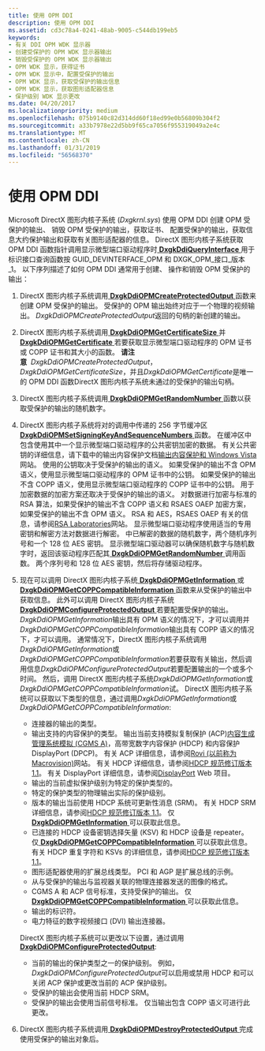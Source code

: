 ```yaml
---
title: 使用 OPM DDI
description: 使用 OPM DDI
ms.assetid: cd3c78a4-0241-48ab-9005-c544db199eb5
keywords:
- 有关 DDI OPM WDK 显示器
- 创建受保护的 OPM WDK 显示器输出
- 销毁受保护的 OPM WDK 显示器输出
- OPM WDK 显示，获得证书
- OPM WDK 显示中，配置受保护的输出
- OPM WDK 显示，获取受保护的输出信息
- OPM WDK 显示，获取图形适配器信息
- 保护级别 WDK 显示更改
ms.date: 04/20/2017
ms.localizationpriority: medium
ms.openlocfilehash: 075b9140c82d314dd60f18ed99e0b56809b304f2
ms.sourcegitcommit: a33b7978e22d5bb9f65ca7056f955319049a2e4c
ms.translationtype: MT
ms.contentlocale: zh-CN
ms.lasthandoff: 01/31/2019
ms.locfileid: "56568370"
---
```

# <a name="using-the-opm-ddi"></a>使用 OPM DDI


Microsoft DirectX 图形内核子系统 (*Dxgkrnl.sys*) 使用 OPM DDI 创建 OPM 受保护的输出、 销毁 OPM 受保护的输出，获取证书、 配置受保护的输出，获取信息大约保护输出和获取有关图形适配器的信息。 DirectX 图形内核子系统获取 OPM DDI 函数指针调用显示微型端口驱动程序时[ **DxgkDdiQueryInterface** ](https://msdn.microsoft.com/library/windows/hardware/ff559764)用于标识接口查询函数按 GUID\_DEVINTERFACE\_OPM 和 DXGK\_OPM\_接口\_版本\_1。 以下序列描述了如何 OPM DDI 通常用于创建、 操作和销毁 OPM 受保护的输出：

1.  DirectX 图形内核子系统调用[ **DxgkDdiOPMCreateProtectedOutput** ](https://msdn.microsoft.com/library/windows/hardware/ff559705)函数来创建 OPM 受保护的输出。 受保护的 OPM 输出始终对应于一个物理的视频输出。 *DxgkDdiOPMCreateProtectedOutput*返回的句柄的新创建的输出。

2.  DirectX 图形内核子系统调用[ **DxgkDdiOPMGetCertificateSize** ](https://msdn.microsoft.com/library/windows/hardware/ff559715)并[ **DxgkDdiOPMGetCertificate** ](https://msdn.microsoft.com/library/windows/hardware/ff559711)若要获取显示微型端口驱动程序的 OPM 证书或 COPP 证书和其大小的函数。
    **请注意**  *DxgkDdiOPMCreateProtectedOutput*， *DxgkDdiOPMGetCertificateSize*，并且*DxgkDdiOPMGetCertificate*是唯一的 OPM DDI 函数DirectX 图形内核子系统未通过的受保护的输出句柄。

     

3.  DirectX 图形内核子系统调用[ **DxgkDdiOPMGetRandomNumber** ](https://msdn.microsoft.com/library/windows/hardware/ff559730)函数以获取受保护的输出的随机数字。

4.  DirectX 图形内核子系统将对的调用中传递的 256 字节缓冲区[ **DxgkDdiOPMSetSigningKeyAndSequenceNumbers** ](https://msdn.microsoft.com/library/windows/hardware/ff559735)函数。 在缓冲区中包含使用其中一个显示微型端口驱动程序的公共密钥加密的数据。 有关公共密钥的详细信息，请下载中的输出内容保护文档[输出内容保护和 Windows Vista](https://download.microsoft.com/download/5/D/6/5D6EAF2B-7DDF-476B-93DC-7CF0072878E6/output_protect.doc)网站。 使用的公钥取决于受保护的输出的语义。 如果受保护的输出不含 OPM 语义，使用显示微型端口驱动程序的 OPM 证书中的公钥。 如果受保护的输出不含 COPP 语义，使用显示微型端口驱动程序的 COPP 证书中的公钥。 用于加密数据的加密方案还取决于受保护的输出的语义。 对数据进行加密与标准的 RSA 算法，如果受保护的输出不含 COPP 语义和 RSAES OAEP 加密方案，如果受保护的输出不含 OPM 语义。 RSA 和 AES，RSAES OAEP 有关的信息，请参阅[RSA Laboratories](https://go.microsoft.com/fwlink/p/?linkid=70411)网站。 显示微型端口驱动程序使用适当的专用密钥和解密方法对数据进行解密。 中已解密的数据的随机数字，两个随机序列号和一个 128 位 AES 密钥。 显示微型端口驱动器可以确保随机数字与随机数字时，返回该驱动程序匹配其[ **DxgkDdiOPMGetRandomNumber** ](https://msdn.microsoft.com/library/windows/hardware/ff559730)调用函数。 两个序列号和 128 位 AES 密钥，然后将存储驱动程序。

5.  现在可以调用 DirectX 图形内核子系统[ **DxgkDdiOPMGetInformation** ](https://msdn.microsoft.com/library/windows/hardware/ff559725)或[ **DxgkDdiOPMGetCOPPCompatibleInformation** ](https://msdn.microsoft.com/library/windows/hardware/ff559720)函数来从受保护的输出中获取信息。 此外可以调用 DirectX 图形内核子系统[ **DxgkDdiOPMConfigureProtectedOutput** ](https://msdn.microsoft.com/library/windows/hardware/ff559701)若要配置受保护的输出。 *DxgkDdiOPMGetInformation*输出具有 OPM 语义的情况下，才可以调用并*DxgkDdiOPMGetCOPPCompatibleInformation*输出具有 COPP 语义的情况下，才可以调用。 通常情况下，DirectX 图形内核子系统调用*DxgkDdiOPMGetInformation*或*DxgkDdiOPMGetCOPPCompatibleInformation*若要获取有关输出，然后调用信息*DxgkDdiOPMConfigureProtectedOutput*若要配置输出的一个或多个时间。 然后，调用 DirectX 图形内核子系统*DxgkDdiOPMGetInformation*或*DxgkDdiOPMGetCOPPCompatibleInformation*试。 DirectX 图形内核子系统可以获取以下类型的信息，通过调用*DxgkDdiOPMGetInformation*或*DxgkDdiOPMGetCOPPCompatibleInformation*:

    -   连接器的输出的类型。
    -   输出支持的内容保护的类型。 输出当前支持模拟复制保护 (ACP)[内容生成管理系统模拟 (CGMS A)](cgms-a-standards.md)，高带宽数字内容保护 (HDCP) 和内容保护 DisplayPort (DPCP)。 有关 ACP 详细信息，请参阅[Rovi (以前称为 Macrovision)](https://go.microsoft.com/fwlink/p/?linkid=71273)网站。 有关 HDCP 详细信息，请参阅[HDCP 规范修订版本 1.1](https://go.microsoft.com/fwlink/p/?linkid=38728)。 有关 DisplayPort 详细信息，请参阅[DisplayPort](https://go.microsoft.com/fwlink/p/?linkid=71382) Web 项目。
    -   输出的当前虚拟保护级别为特定的保护类型的。
    -   特定的保护类型的物理输出实际的保护级别。
    -   版本的输出当前使用 HDCP 系统可更新性消息 (SRM)。 有关 HDCP SRM 详细信息，请参阅[HDCP 规范修订版本 1.1](https://go.microsoft.com/fwlink/p/?linkid=38728)。 仅[ **DxgkDdiOPMGetInformation** ](https://msdn.microsoft.com/library/windows/hardware/ff559725)可以获取此信息。
    -   已连接的 HDCP 设备密钥选择矢量 (KSV) 和 HDCP 设备是 repeater。 仅[ **DxgkDdiOPMGetCOPPCompatibleInformation** ](https://msdn.microsoft.com/library/windows/hardware/ff559720)可以获取此信息。 有关 HDCP 重复字符和 KSVs 的详细信息，请参阅[HDCP 规范修订版本 1.1](https://go.microsoft.com/fwlink/p/?linkid=38728)。
    -   图形适配器使用的扩展总线类型。 PCI 和 AGP 是扩展总线的示例。
    -   从与受保护的输出与监视器关联的物理连接器发送的图像的格式。
    -   CGMS A 和 ACP 信号标准，支持受保护的输出。 仅[ **DxgkDdiOPMGetCOPPCompatibleInformation** ](https://msdn.microsoft.com/library/windows/hardware/ff559720)可以获取此信息。
    -   输出的标识符。
    -   电力特征的数字视频接口 (DVI) 输出连接器。

    DirectX 图形内核子系统可以更改以下设置，通过调用[ **DxgkDdiOPMConfigureProtectedOutput**](https://msdn.microsoft.com/library/windows/hardware/ff559701):

    -   当前的输出的保护类型之一的保护级别。 例如， *DxgkDdiOPMConfigureProtectedOutput*可以启用或禁用 HDCP 和可以关闭 ACP 保护或更改当前的 ACP 保护级别。
    -   受保护的输出会使用当前 HDCP SRM。
    -   受保护的输出会使用当前信号标准。 仅当输出包含 COPP 语义可进行此更改。

6.  DirectX 图形内核子系统调用[ **DxgkDdiOPMDestroyProtectedOutput** ](https://msdn.microsoft.com/library/windows/hardware/ff559708)完成使用受保护的输出对象后。

 

 





